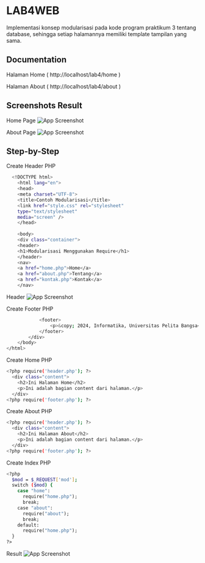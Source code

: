 
# LAB4WEB

Implementasi konsep modularisasi pada kode program praktikum 3 tentang database, sehingga
setiap halamannya memiliki template tampilan yang sama.



## Documentation

Halaman Home ( http://localhost/lab4/home )

Halaman About ( http://localhost/lab4/about )




## Screenshots Result

Home Page
![App Screenshot](https://i.ibb.co/vqQq8FX/Home.png)

About Page
![App Screenshot](https://i.ibb.co/qp5Dx2m/About.png)


## Step-by-Step

Create Header PHP

```bash
  <!DOCTYPE html>
    <html lang="en">
    <head>
    <meta charset="UTF-8">
    <title>Contoh Modularisasi</title>
    <link href="style.css" rel="stylesheet"           
    type="text/stylesheet"
    media="screen" />
    </head>
  
    <body>
    <div class="container">
    <header>
    <h1>Modularisasi Menggunakan Require</h1>
    </header>
    <nav>
    <a href="home.php">Home</a>
    <a href="about.php">Tentang</a>
    <a href="kontak.php">Kontak</a>
    </nav>
```
Header
![App Screenshot](https://i.ibb.co/VqTmTCD/header.png)

Create Footer PHP

```bash
            <footer>
                <p>&copy; 2024, Informatika, Universitas Pelita Bangsa</p>
            </footer>
        </div>
    </body>
</html>
```
Create Home PHP
```bash
<?php require('header.php'); ?>
  <div class="content">
    <h2>Ini Halaman Home</h2>
    <p>Ini adalah bagian content dari halaman.</p>
  </div>
<?php require('footer.php'); ?>
```

Create About PHP
```bash
<?php require('header.php'); ?>
  <div class="content">
    <h2>Ini Halaman About</h2>
    <p>Ini adalah bagian content dari halaman.</p>
  </div>
<?php require('footer.php'); ?>
```

Create Index PHP
```bash
<?php
  $mod = $_REQUEST['mod'];
  switch ($mod) {
    case "home":
      require("home.php");
      break;
    case "about":
      require("about");
      break;
    default:
      require("home.php");
  }
?>
```

Result
![App Screenshot](https://i.ibb.co/XVM9Zhf/header.png)



    